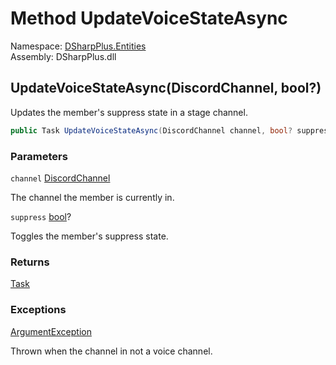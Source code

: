 # Method UpdateVoiceStateAsync

Namespace: [DSharpPlus.Entities](DSharpPlus.Entities.md)  
Assembly: DSharpPlus.dll

## <a id="DSharpPlus_Entities_DiscordMember_UpdateVoiceStateAsync_DSharpPlus_Entities_DiscordChannel_System_Nullable_System_Boolean__"></a>UpdateVoiceStateAsync\(DiscordChannel, bool?\)

Updates the member's suppress state in a stage channel.

```csharp
public Task UpdateVoiceStateAsync(DiscordChannel channel, bool? suppress)
```

### Parameters

`channel` [DiscordChannel](DSharpPlus.Entities.DiscordChannel.md)

The channel the member is currently in.

`suppress` [bool](https://learn.microsoft.com/dotnet/api/system.boolean)?

Toggles the member's suppress state.

### Returns

[Task](https://learn.microsoft.com/dotnet/api/system.threading.tasks.task)

### Exceptions

[ArgumentException](https://learn.microsoft.com/dotnet/api/system.argumentexception)

Thrown when the channel in not a voice channel.

